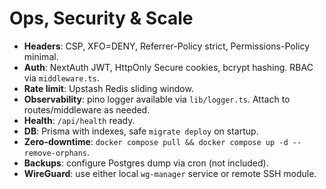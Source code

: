 # Ops, Security & Scale

- **Headers**: CSP, XFO=DENY, Referrer-Policy strict, Permissions-Policy minimal.
- **Auth**: NextAuth JWT, HttpOnly Secure cookies, bcrypt hashing. RBAC via `middleware.ts`.
- **Rate limit**: Upstash Redis sliding window.
- **Observability**: pino logger available via `lib/logger.ts`. Attach to routes/middleware as needed.
- **Health**: `/api/health` ready.
- **DB**: Prisma with indexes, safe `migrate deploy` on startup.
- **Zero-downtime**: `docker compose pull && docker compose up -d --remove-orphans`.
- **Backups**: configure Postgres dump via cron (not included).
- **WireGuard**: use either local `wg-manager` service or remote SSH module.
